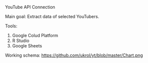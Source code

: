 YouTube API Connection

Main goal:
Extract data of selected YouTubers.

Tools:
1) Google Colud Platform
2) R Studio 
3) Google Sheets

Working schema:
https://github.com/ukrol/yt/blob/master/Chart.png

